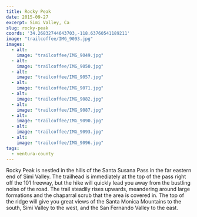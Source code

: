 ```yaml
---
title: Rocky Peak
date: 2015-09-27
excerpt: Simi Valley, Ca
slug: rocky-peak
coords: '34.26832744643703,-118.63760541189211'
image: "trailcoffee/IMG_9093.jpg"
images:
  - alt: 
    image: "trailcoffee/IMG_9049.jpg"
  - alt: 
    image: "trailcoffee/IMG_9050.jpg"
  - alt: 
    image: "trailcoffee/IMG_9057.jpg"
  - alt: 
    image: "trailcoffee/IMG_9071.jpg"
  - alt: 
    image: "trailcoffee/IMG_9082.jpg"
  - alt: 
    image: "trailcoffee/IMG_9087.jpg"
  - alt: 
    image: "trailcoffee/IMG_9090.jpg"
  - alt: 
    image: "trailcoffee/IMG_9093.jpg"
  - alt: 
    image: "trailcoffee/IMG_9096.jpg"
tags:
  - ventura-county
---
```

Rocky Peak is nestled in the hills of the Santa Susana Pass in the far eastern end of Simi Valley. The trailhead is immediately at the top of the pass right off the 101 freeway, but the hike will quickly lead you away from the bustling noise of the road. The trail steadily rises upwards, meandering around large formations and the chaparral scrub that the area is covered in. The top of the ridge will give you great views of the Santa Monica Mountains to the south, Simi Valley to the west, and the San Fernando Valley to the east.


